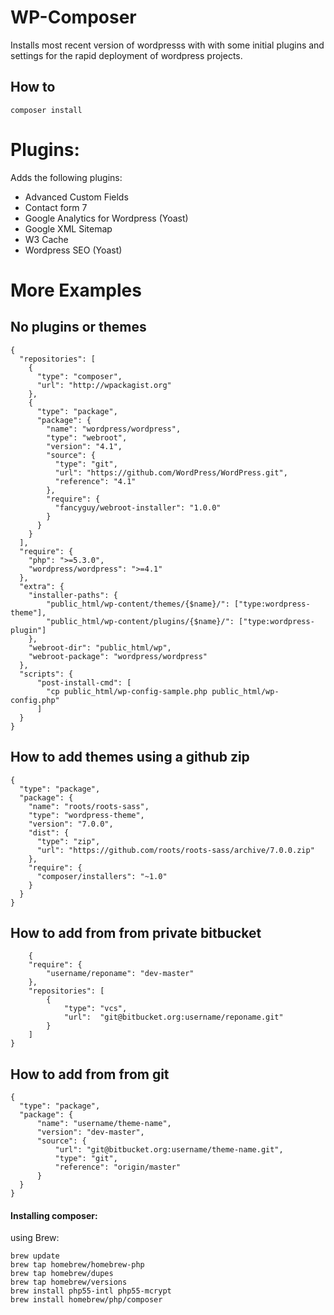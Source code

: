 # WP-Composer

Installs most recent version of wordpresss with with some initial plugins and settings for the rapid deployment of wordpress projects.

## How to

    composer install

# Plugins:



Adds the following plugins:

- Advanced Custom Fields
- Contact form 7
- Google Analytics for Wordpress (Yoast)
- Google XML Sitemap
- W3 Cache
- Wordpress SEO (Yoast)

# More Examples

## No plugins or themes

    {
      "repositories": [
        {
          "type": "composer",
          "url": "http://wpackagist.org"
        },
        {
          "type": "package",
          "package": {
            "name": "wordpress/wordpress",
            "type": "webroot",
            "version": "4.1",
            "source": {
              "type": "git",
              "url": "https://github.com/WordPress/WordPress.git",
              "reference": "4.1"
            },
            "require": {
              "fancyguy/webroot-installer": "1.0.0"
            }
          }
        }
      ],
      "require": {
        "php": ">=5.3.0",
        "wordpress/wordpress": ">=4.1"
      },
      "extra": {
        "installer-paths": {
            "public_html/wp-content/themes/{$name}/": ["type:wordpress-theme"],
            "public_html/wp-content/plugins/{$name}/": ["type:wordpress-plugin"]
        },
        "webroot-dir": "public_html/wp",
        "webroot-package": "wordpress/wordpress"
      },
      "scripts": {
          "post-install-cmd": [
            "cp public_html/wp-config-sample.php public_html/wp-config.php"
          ]
      }
    }


## How to add themes using a github zip

    {
      "type": "package",
      "package": {
        "name": "roots/roots-sass",
        "type": "wordpress-theme",
        "version": "7.0.0",
        "dist": {
          "type": "zip",
          "url": "https://github.com/roots/roots-sass/archive/7.0.0.zip"
        },
        "require": {
          "composer/installers": "~1.0"
        }
      }
    }


## How to add from from private bitbucket

        {
        "require": {
            "username/reponame": "dev-master"
        },
        "repositories": [
            {
                "type": "vcs",
                "url":  "git@bitbucket.org:username/reponame.git"
            }
        ]
    }

## How to add from from git

    {
      "type": "package",
      "package": {
          "name": "username/theme-name",
          "version": "dev-master",
          "source": {
              "url": "git@bitbucket.org:username/theme-name.git",
              "type": "git",
              "reference": "origin/master"
          }
      }
    }

#### Installing composer:

using Brew:

    brew update
    brew tap homebrew/homebrew-php
    brew tap homebrew/dupes
    brew tap homebrew/versions
    brew install php55-intl php55-mcrypt
    brew install homebrew/php/composer
